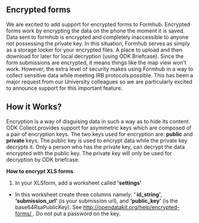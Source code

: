 ## Encrypted forms

We are excited to add support for encrypted forms to Formhub. Encrypted forms work by encrypting the data on the phone the moment it is saved. Data sent to formhub is encrypted and completely inaccessible to anyone not possessing the private key.  In this situation, Formhub serves as simply as a storage locker for your encrypted files. A place to upload and then download for later for local decryption (using ODK Briefcase).   Since the form submissions are encrypted, it means things like the map view won’t work.  However, the extra level of security makes using Formhub in a way to collect sensitive data while meeting IRB protocols possible. This has been a major request from our University colleagues so we are particularly excited to announce support for this important feature.

## How it Works?

Encryption is a way of disguising data in such a way as to hide its content. ODK Collect provides support for asymmetric keys which are composed of a pair of encryption keys. The two keys used for encryption are: **public** and **private** keys.
The public key is used to encrypt data while the private key decrypts it. Only a person who has the private key, can decrypt the data encrypted with the public key. The private key will only be used for decryption by ODK briefcase.

**How to encrypt XLS forms**

1. In your XLSform, add a worksheet called __'settings'__
*  In this worksheet create three columns namely: __‘ id_string’__, 
   __‘submission_url’__ (is your submission url),  and __‘public_key’__ (is the 
   base64RsaPublicKey). See  [http://opendatakit.org/help/encrypted-forms/ ](http://opendatakit.org/help/encrypted-forms/ ). Do not put a password on the key.









